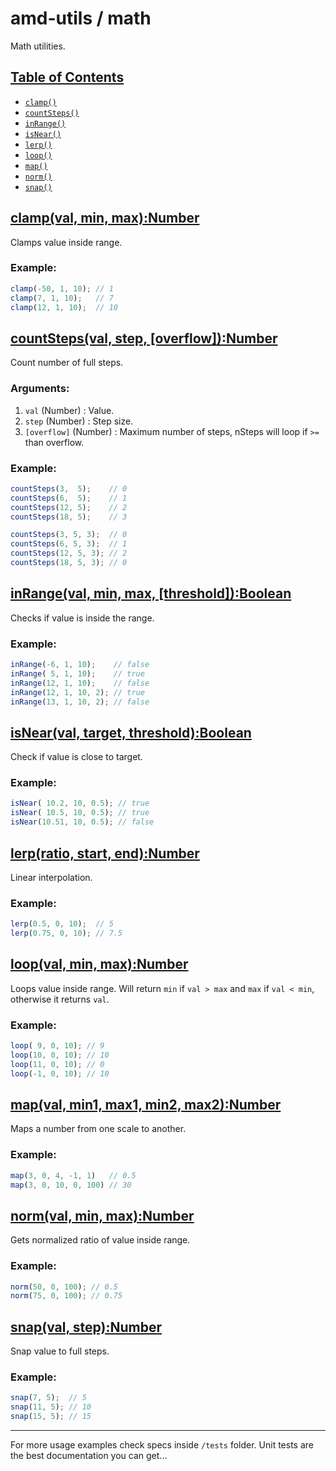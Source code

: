 # amd-utils / math #

Math utilities.



## <a href="#toc" name="toc">Table of Contents</a>

 - [`clamp()`](#clamp)
 - [`countSteps()`](#countSteps)
 - [`inRange()`](#inRange)
 - [`isNear()`](#isNear)
 - [`lerp()`](#lerp)
 - [`loop()`](#loop)
 - [`map()`](#map)
 - [`norm()`](#norm)
 - [`snap()`](#snap)



## <a href="#clamp" name="clamp">clamp(val, min, max):Number</a>

Clamps value inside range.

### Example:

```js
clamp(-50, 1, 10); // 1
clamp(7, 1, 10);   // 7
clamp(12, 1, 10);  // 10
```



## <a href="#countSteps" name="countSteps">countSteps(val, step, [overflow]):Number</a>

Count number of full steps.

### Arguments:

 1. `val` (Number)        : Value.
 2. `step` (Number)       : Step size.
 3. `[overflow]` (Number) : Maximum number of steps, nSteps will loop if
`>=` than overflow.


### Example:

```js
countSteps(3,  5);    // 0
countSteps(6,  5);    // 1
countSteps(12, 5);    // 2
countSteps(18, 5);    // 3

countSteps(3, 5, 3);  // 0
countSteps(6, 5, 3);  // 1
countSteps(12, 5, 3); // 2
countSteps(18, 5, 3); // 0
```



## <a href="#inRange" name="inRange">inRange(val, min, max, [threshold]):Boolean</a>

Checks if value is inside the range.

### Example:

```js
inRange(-6, 1, 10);    // false
inRange( 5, 1, 10);    // true
inRange(12, 1, 10);    // false
inRange(12, 1, 10, 2); // true
inRange(13, 1, 10, 2); // false
```



## <a href="#isNear" name="isNear">isNear(val, target, threshold):Boolean</a>

Check if value is close to target.

### Example:

```js
isNear( 10.2, 10, 0.5); // true
isNear( 10.5, 10, 0.5); // true
isNear(10.51, 10, 0.5); // false
```



## <a href="#lerp" name="lerp">lerp(ratio, start, end):Number</a>

Linear interpolation.

### Example:

```js
lerp(0.5, 0, 10);  // 5
lerp(0.75, 0, 10); // 7.5
```



## <a href="#loop" name="loop">loop(val, min, max):Number</a>

Loops value inside range. Will return `min` if `val > max` and `max` if `val
< min`, otherwise it returns `val`.

### Example:

```js
loop( 9, 0, 10); // 9
loop(10, 0, 10); // 10
loop(11, 0, 10); // 0
loop(-1, 0, 10); // 10
```



## <a href="#map" name="map">map(val, min1, max1, min2, max2):Number</a>

Maps a number from one scale to another.

### Example:

```js
map(3, 0, 4, -1, 1)   // 0.5
map(3, 0, 10, 0, 100) // 30
```



## <a href="#norm" name="norm">norm(val, min, max):Number</a>

Gets normalized ratio of value inside range.

### Example:

```js
norm(50, 0, 100); // 0.5
norm(75, 0, 100); // 0.75
```



## <a href="#snap" name="snap">snap(val, step):Number</a>

Snap value to full steps.

### Example:

```js
snap(7, 5);  // 5
snap(11, 5); // 10
snap(15, 5); // 15
```


-------------------------------------------------------------------------------

For more usage examples check specs inside `/tests` folder. Unit tests are the
best documentation you can get...


